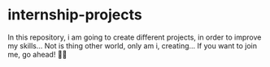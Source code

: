 # internship-projects
In this repository, i am going to create different projects, in order to improve my skills... Not is thing other world, only am i, creating... If you want to join me, go ahead! 🐱‍🐉
